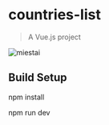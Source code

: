 # countries-list

> A Vue.js project


![miestai](https://user-images.githubusercontent.com/94111690/177990722-cb2d55d3-c194-4b2b-b2d3-baa16dd34e83.gif)


## Build Setup

npm install

npm run dev


